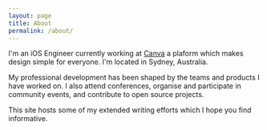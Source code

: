 ```yaml
---
layout: page
title: About
permalink: /about/
---
```


I'm an iOS Engineer currently working at [Canva](https://canva.com) a plaform which makes design simple for everyone. I'm located in Sydney, Australia.

My professional development has been shaped by the teams and products I have worked on. I also attend conferences, organise and participate in community events, and contribute to open source projects.

This site hosts some of my extended writing efforts which I hope you find informative.
